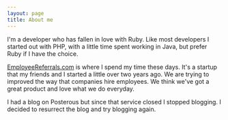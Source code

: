 ```yaml
---
layout: page
title: About me
---
```


I'm a developer who has fallen in love with Ruby. Like most developers I started out with PHP, with a little time spent working in Java, but prefer Ruby if I have the choice.

[EmployeeReferrals.com](http://employeereferrals.com/) is where I spend my time these days. It's a startup that my friends and I started a little over two years ago. We are trying to improved the way that companies hire employees. We think we've got a great product and love what we do everyday.

I had a blog on Posterous but since that service closed I stopped blogging. I decided to resurrect the blog and try blogging again.

